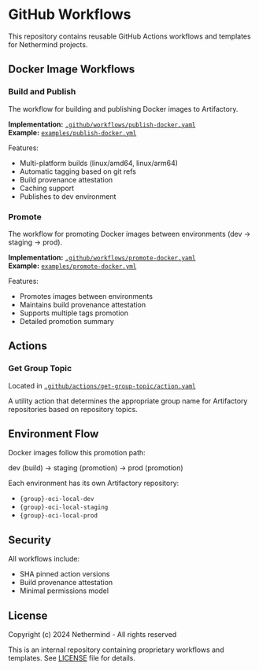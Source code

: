 # GitHub Workflows

This repository contains reusable GitHub Actions workflows and templates for Nethermind projects.

## Docker Image Workflows

### Build and Publish

The workflow for building and publishing Docker images to Artifactory.

**Implementation:** [`.github/workflows/publish-docker.yaml`](.github/workflows/publish-docker.yaml)  
**Example:** [`examples/publish-docker.yml`](examples/publish-docker.yml)

Features:
- Multi-platform builds (linux/amd64, linux/arm64)
- Automatic tagging based on git refs
- Build provenance attestation
- Caching support
- Publishes to dev environment

### Promote

The workflow for promoting Docker images between environments (dev → staging → prod).

**Implementation:** [`.github/workflows/promote-docker.yaml`](.github/workflows/promote-docker.yaml)  
**Example:** [`examples/promote-docker.yml`](examples/promote-docker.yml)

Features:
- Promotes images between environments
- Maintains build provenance attestation
- Supports multiple tags promotion
- Detailed promotion summary

## Actions

### Get Group Topic

Located in [`.github/actions/get-group-topic/action.yaml`](.github/actions/get-group-topic/action.yaml)

A utility action that determines the appropriate group name for Artifactory repositories based on repository topics.

## Environment Flow

Docker images follow this promotion path:

dev (build) → staging (promotion) → prod (promotion)

Each environment has its own Artifactory repository:
- `{group}-oci-local-dev`
- `{group}-oci-local-staging`
- `{group}-oci-local-prod`

## Security

All workflows include:
- SHA pinned action versions
- Build provenance attestation
- Minimal permissions model

## License

Copyright (c) 2024 Nethermind - All rights reserved

This is an internal repository containing proprietary workflows and templates.
See [LICENSE](LICENSE) file for details.